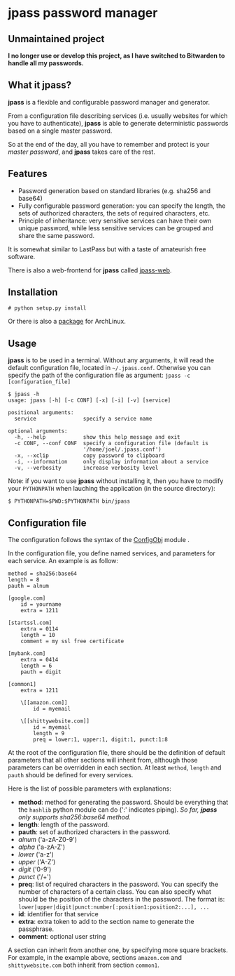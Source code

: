 # jpass password manager

## Unmaintained project

**I no longer use or develop this project, as I have switched to Bitwarden to
handle all my passwords.**

## What it jpass?

**jpass** is a flexible and configurable password manager and generator.

From a configuration file describing services (i.e. usually websites for which
you have to authenticate), **jpass** is able to generate deterministic
passwords based on a single master password.

So at the end of the day, all you have to remember and protect is your *master
password*, and **jpass** takes care of the rest.

## Features

* Password generation based on standard libraries (e.g. sha256 and base64)
* Fully configurable password generation: you can specify the length, the sets
  of authorized characters, the sets of required characters, etc.
* Principle of inheritance: very sensitive services can have their own unique
  password, while less sensitive services can be grouped and share the same
  password.

It is somewhat similar to LastPass but with a taste of amateurish free
software.

There is also a web-frontend for **jpass** called
[jpass-web](https://github.com/joel-porquet/jpass-web).

## Installation

    # python setup.py install

Or there is also a [package](https://aur.archlinux.org/packages/jpass-git) for
ArchLinux.

## Usage

**jpass** is to be used in a terminal. Without any arguments, it will read the
default configuration file, located in `~/.jpass.conf`. Otherwise you can
specify the path of the configuration file as argument: `jpass -c
[configuration_file]`

    $ jpass -h
    usage: jpass [-h] [-c CONF] [-x] [-i] [-v] [service]

    positional arguments:
      service               specify a service name

    optional arguments:
      -h, --help            show this help message and exit
      -c CONF, --conf CONF  specify a configuration file (default is
                            '/home/joel/.jpass.conf')
      -x, --xclip           copy password to clipboard
      -i, --information     only display information about a service
      -v, --verbosity       increase verbosity level

Note: if you want to use **jpass** without installing it, then you have to
modify your `PYTHONPATH` when lauching the application (in the source
directory):

    $ PYTHONPATH=$PWD:$PYTHONPATH bin/jpass

## Configuration file

The configuration follows the syntax of the
[ConfigObj](http://configobj.readthedocs.org/en/latest/) module .

In the configuration file, you define named services, and parameters for each
service. An example is as follow:

    method = sha256:base64
    length = 8
    pauth = alnum

    [google.com]
        id = yourname
        extra = 1211

    [startssl.com]
        extra = 0114
        length = 10
        comment = my ssl free certificate

    [mybank.com]
        extra = 0414
        length = 6
        pauth = digit

    [common1]
        extra = 1211

        \[[amazon.com]]
            id = myemail

        \[[shittywebsite.com]]
            id = myemail
            length = 9
            preq = lower:1, upper:1, digit:1, punct:1:8

At the root of the configuration file, there should be the definition of
default parameters that all other sections will inherit from, although those
parameters can be overridden in each section. At least `method`, `length` and
`pauth` should be defined for every services.

Here is the list of possible parameters with explanations:

* **method**: method for generating the password. Should be everything that the
  `hashlib` python module can do (':' indicates piping). *So far, **jpass**
  only supports sha256:base64 method.*
* **length**: length of the password.
* **pauth**: set of authorized characters in the password.
 * *alnum* ('a-zA-Z0-9')
 * *alpha* ('a-zA-Z')
 * *lower* ('a-z')
 * *upper* ('A-Z')
 * *digit* ('0-9')
 * *punct* ('/+')
* **preq**: list of required characters in the password. You can specify the
  number of characters of a certain class. You can also specify what should be
  the position of the characters in the password. The format is:
  `lower|upper|digit|punct:number[:position1:position2:...], ...`
* **id**: identifier for that service
* **extra**: extra token to add to the section name to generate the passphrase.
* **comment**: optional user string

A section can inherit from another one, by specifying more square brackets. For
example, in the example above, sections `amazon.com` and `shittywebsite.com`
both inherit from section `common1`.

